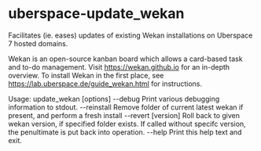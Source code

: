 # uberspace-update_wekan
Facilitates (ie. eases) updates of existing Wekan installations on Uberspace 7 hosted domains. 

Wekan is an open-source kanban board which allows a card-based task and to-do management. Visit https://wekan.github.io for an in-depth overview. To install Wekan in the first place, see https://lab.uberspace.de/guide_wekan.html for instructions.

Usage:
update_wekan [options]
--debug							Print various debugging information to stdout.
--reinstall					Remove folder of current latest wekan if present, and perform a fresh install
--revert [version]	Roll back to given wekan version, if specified folder exists. If called without specifc version, the penultimate is put back into operation.
--help							Print this help text and exit.
